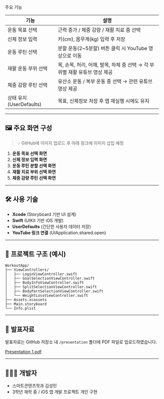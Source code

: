  주요 기능

| 기능                  | 설명                                              |
| ------------------- | ----------------------------------------------- |
| 운동 목표 선택            | 근력 증가 / 체중 감량 / 재활 치료 중 선택                      |
| 신체 정보 입력            | 키(cm), 몸무게(kg) 입력 후 저장                          |
| 운동 루틴 선택            | 분할 운동(2\~5분할) 버튼 클릭 시 YouTube 영상으로 이동           |
| 재활 운동 부위 선택         | 목, 손목, 허리, 어깨, 발목, 하체 중 선택 → 각 부위별 재활 유튜브 영상 제공 |
| 체중 감량 루틴 선택         | 유산소 운동 / 복부 운동 중 선택 → 관련 유튜브 영상 제공              |
| 상태 유지(UserDefaults) | 목표, 신체정보 저장 후 앱 재실행 시에도 유지                      |

---

## 🖼 주요 화면 구성

> 💡 GitHub에 이미지 업로드 후 아래 링크에 이미지 삽입 예정

1. **운동 목표 선택 화면**
2. **신체 정보 입력 화면**
3. **운동 루틴 분할 선택 화면**
4. **재활 치료 부위 선택 화면**
5. **체중 감량 루틴 선택 화면**

---

## 🛠 사용 기술

- **Xcode** (Storyboard 기반 UI 설계)
- **Swift** (UIKit 기반 iOS 개발)
- **UserDefaults** (간단한 사용자 데이터 저장)
- **YouTube 링크 연결** (UIApplication.shared.open)

---

## 📂 프로젝트 구조 (예시)

```
WorkoutApp/
├── ViewControllers/
│   ├── LoginViewController.swift
│   ├── GoalSelectionViewController.swift
│   ├── BodyInfoViewController.swift
│   ├── SplitSelectionViewController.swift
│   ├── BodyPartSelectionViewController.swift
│   └── WeightLossViewController.swift
├── Assets.xcassets
├── Main.storyboard
└── Info.plist
```

---
## 📢 발표자료

발표자료는 GitHub 저장소 내 `/presentation` 폴더에 PDF 파일로 업로드하였습니다.

>
[Presentation 1.pdf](https://github.com/user-attachments/files/20805432/Presentation.1.pdf)


---

## 🙋🏻‍♂️ 개발자

- 스마트콘텐츠학과 김성민
- 3학년 재학 중 / iOS 앱 개발 프로젝트 개인 구현

